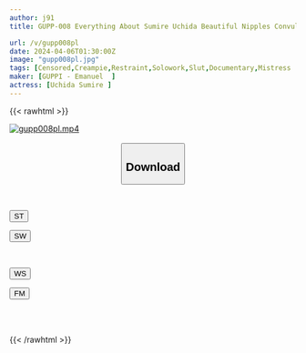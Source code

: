 ```yaml
---
author: j91
title: GUPP-008 Everything About Sumire Uchida Beautiful Nipples Convulsions Climax Creampie SEX

url: /v/gupp008pl
date: 2024-04-06T01:30:00Z
image: "gupp008pl.jpg"
tags: [Censored,Creampie,Restraint,Solowork,Slut,Documentary,Mistress	 ]
maker: [GUPPI - Emanuel  ]
actress: [Uchida Sumire ]
---
```



{{< rawhtml >}}

<div class="video" data-videoid="ay9jMKjOvaIzZ6">
    <a href="javascript:;">
        <img src="/v/gupp008pl/gupp008pl.jpg" width="WIDTH" height="HEIGHT" alt="gupp008pl.mp4" loading="lazy">
    </a>
</div>

<script type="text/javascript" src="https://j91.asia/asset/on-demand-st.js"></script>

<br>
  <link rel="stylesheet" href="https://j91.asia/asset/bs5.css">
  
  <center>
  <button class="btn btn-primary" type="button" data-bs-toggle="collapse" data-bs-target=".multi-collapse" aria-expanded="false" aria-controls="multiCollapseExample1 multiCollapseExample2"><h2>Download</h2></button></center>
</p>
<div class="row">
  <div class="col">
    <div class="collapse multi-collapse" id="multiCollapseExample1">
      <div class="card card-body">
	      	      <br>
<div class="buttons">  
<p><a href="https://streamtape.to/v/ay9jMKjOvaIzZ6" target="_blank"><button class="btn-hover color-3"><i class="fa fa-download"></i> ST</button></a></p>
<p><a href="https://asnwish.com/c0xb2q2lgskk" target="_blank"><button class="btn-hover color-2"><i class="fa fa-download"></i> SW</button></a></p></div>
    </div>
  </div>
</div>
  <div class="col">
    <div class="collapse multi-collapse" id="multiCollapseExample2">
      <div class="card card-body">
	      <br>
<div class="buttons">
<p><a href="https://wolfstream.tv/zkzzn7528d7q"><button class="btn-hover color-9"><i class="fa fa-download"></i> WS</button></a></p>
<p><a href="https://filemoon.sx/d/mwwqp4cqvo2d"><button class="btn-hover color-8"><i class="fa fa-download"></i> FM</button></a></p></div>
<br><br>
      </div>
    </div>
  </div>
</div>

{{< /rawhtml >}}